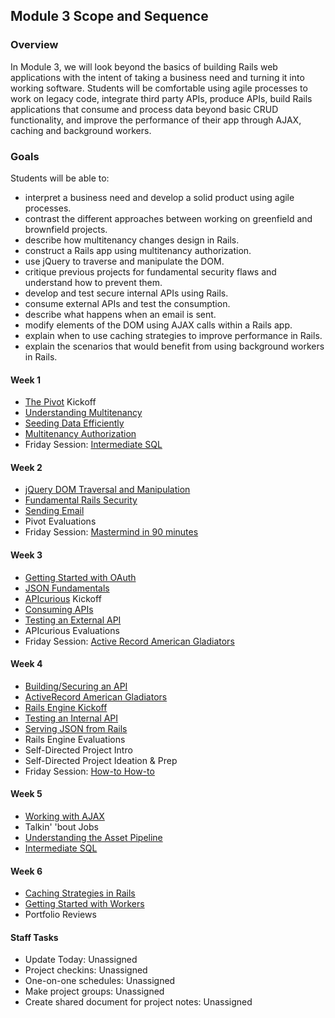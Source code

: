 ## Module 3 Scope and Sequence

### Overview

In Module 3, we will look beyond the basics of building Rails web applications with the intent of taking a business need and turning it into working software. Students will be comfortable using agile processes to work on legacy code, integrate third party APIs, produce APIs, build Rails applications that consume and process data beyond basic CRUD functionality, and improve the performance of their app through AJAX, caching and background workers.

### Goals

Students will be able to:

* interpret a business need and develop a solid product using agile processes.
* contrast the different approaches between working on greenfield and brownfield projects.
* describe how multitenancy changes design in Rails.
* construct a Rails app using multitenancy authorization.
* use jQuery to traverse and manipulate the DOM.
* critique previous projects for fundamental security flaws and understand how to prevent them.
* develop and test secure internal APIs using Rails.
* consume external APIs and test the consumption.
* describe what happens when an email is sent.
* modify elements of the DOM using AJAX calls within a Rails app.
* explain when to use caching strategies to improve performance in Rails.
* explain the scenarios that would benefit from using background workers in Rails.

#### Week 1

* [The Pivot](the_pivot.md) Kickoff
* [Understanding Multitenancy](understanding_multitenancy.md)
* [Seeding Data Efficiently](seeding_data_efficiently.md)
* [Multitenancy Authorization](multitenancy_authorization.md)
* Friday Session: [Intermediate SQL](intermediate_sql.md)

#### Week 2

* [jQuery DOM Traversal and Manipulation](jquery_dom_traversal_and_manipulation.md)
* [Fundamental Rails Security](fundamental_rails_security.md)
* [Sending Email](sending_email.md)
* Pivot Evaluations
* Friday Session: [Mastermind in 90 minutes](https://github.com/turingschool/curriculum/blob/master/source/projects/mastermind.markdown)

#### Week 3

* [Getting Started with OAuth](getting_started_with_oauth.md)
* [JSON Fundamentals](json_fundementals.md)
* [APIcurious](apicurious.md) Kickoff
* [Consuming APIs](consuming_apis.markdown)
* [Testing an External API](testing_against_third_party_apis.md)
* APIcurious Evaluations
* Friday Session: [Active Record American Gladiators](active_record_american_gladiators.md)

#### Week 4

* [Building/Securing an API](testing_against_third_party_apis.md)
* [ActiveRecord American Gladiators](active_record_american_gladiators.md)
* [Rails Engine Kickoff](rails_engine.md)
* [Testing an Internal API](testing_an_internal_api.md)
* [Serving JSON from Rails](serving_json_from_rails.md)
* Rails Engine Evaluations
* Self-Directed Project Intro
* Self-Directed Project Ideation & Prep
* Friday Session: [How-to How-to](howto-howto.md)

#### Week 5

* [Working with AJAX](working_with_ajax.md)
* Talkin' 'bout Jobs
* [Understanding the Asset Pipeline](understanding_the_asset_pipeline.md)
* [Intermediate SQL](intermediate_sql.md)

#### Week 6

* [Caching Strategies in Rails](caching_in_rails.md)
* [Getting Started with Workers](introduction_to_background_workers.md)
* Portfolio Reviews

#### Staff Tasks

* Update Today: Unassigned
* Project checkins: Unassigned
* One-on-one schedules: Unassigned
* Make project groups: Unassigned
* Create shared document for project notes: Unassigned
